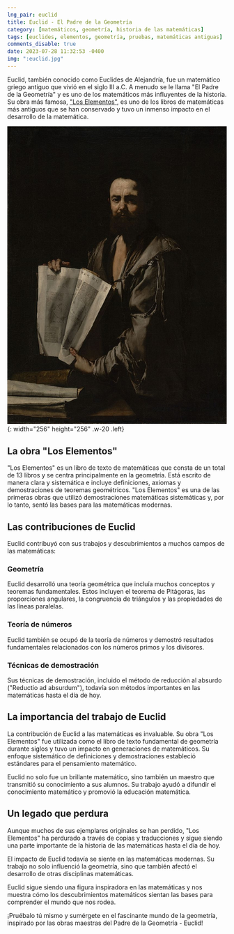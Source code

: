 ```yaml
---
lng_pair: euclid
title: Euclid - El Padre de la Geometría
category: [matemáticos, geometría, historia de las matemáticas]
tags: [euclides, elementos, geometría, pruebas, matemáticas antiguas]
comments_disable: true
date: 2023-07-28 11:32:53 -0400
img: ":euclid.jpg"
---
```


Euclid, también conocido como Euclides de Alejandría, fue un matemático griego antiguo que vivió en el siglo III a.C. A menudo se le llama "El Padre de la Geometría" y es uno de los matemáticos más influyentes de la historia. Su obra más famosa, ["Los Elementos"](#la-obra-los-elementos), es uno de los libros de matemáticas más antiguos que se han conservado y tuvo un inmenso impacto en el desarrollo de la matemática.

![Desktop View](/assets/img/posts/euclid.jpg){: width="256" height="256" .w-20 .left}

## La obra "Los Elementos"
"Los Elementos" es un libro de texto de matemáticas que consta de un total de 13 libros y se centra principalmente en la geometría. Está escrito de manera clara y sistemática e incluye definiciones, axiomas y demostraciones de teoremas geométricos. "Los Elementos" es una de las primeras obras que utilizó demostraciones matemáticas sistemáticas y, por lo tanto, sentó las bases para las matemáticas modernas.

## Las contribuciones de Euclid
Euclid contribuyó con sus trabajos y descubrimientos a muchos campos de las matemáticas:

### Geometría
Euclid desarrolló una teoría geométrica que incluía muchos conceptos y teoremas fundamentales. Estos incluyen el teorema de Pitágoras, las proporciones angulares, la congruencia de triángulos y las propiedades de las líneas paralelas.

### Teoría de números
Euclid también se ocupó de la teoría de números y demostró resultados fundamentales relacionados con los números primos y los divisores.

### Técnicas de demostración
Sus técnicas de demostración, incluido el método de reducción al absurdo ("Reductio ad absurdum"), todavía son métodos importantes en las matemáticas hasta el día de hoy.

## La importancia del trabajo de Euclid
La contribución de Euclid a las matemáticas es invaluable. Su obra "Los Elementos" fue utilizada como el libro de texto fundamental de geometría durante siglos y tuvo un impacto en generaciones de matemáticos. Su enfoque sistemático de definiciones y demostraciones estableció estándares para el pensamiento matemático.

Euclid no solo fue un brillante matemático, sino también un maestro que transmitió su conocimiento a sus alumnos. Su trabajo ayudó a difundir el conocimiento matemático y promovió la educación matemática.

## Un legado que perdura
Aunque muchos de sus ejemplares originales se han perdido, "Los Elementos" ha perdurado a través de copias y traducciones y sigue siendo una parte importante de la historia de las matemáticas hasta el día de hoy.

El impacto de Euclid todavía se siente en las matemáticas modernas. Su trabajo no solo influenció la geometría, sino que también afectó el desarrollo de otras disciplinas matemáticas.

Euclid sigue siendo una figura inspiradora en las matemáticas y nos muestra cómo los descubrimientos matemáticos sientan las bases para comprender el mundo que nos rodea.

¡Pruébalo tú mismo y sumérgete en el fascinante mundo de la geometría, inspirado por las obras maestras del Padre de la Geometría - Euclid!
